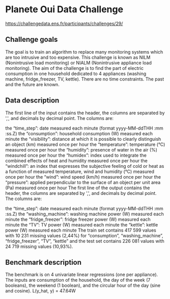 # Planete Oui Data Challenge

https://challengedata.ens.fr/participants/challenges/29/

## Challenge goals
The goal is to train an algorithm to replace many monitoring systems which are too intrusive and too expensive. This challenge is known as NILM (Nonintrusive load monitoring) or NIALM (Nonintrusive appliance load monitoring). The aim of the challenge is to find the part of electric consumption in one household dedicated to 4 appliances (washing machine, fridge_freezer, TV, kettle). There are no time constraints. The past and the future are known.

## Data description
The first line of the input contains the header, the columns are separated by ',', and decimals by decimal point. The columns are:

the “time_step”: date measured each minute (format yyyy-MM-ddTHH :mm :ss.Z)
the “consumption”: household consumption (W) measured each minute
the “visibility”: distance at which it is possible to clearly distinguish an object (km) measured once per hour
the “temperature”: temperature (°C) measured once per hour
the “humidity”: presence of water in the air (%) measured once per hour
the “humidex”: index used to integrate the combined effects of heat and humidity measured once per hour
the “windchill”: an index that expresses the subjective feeling of cold or heat as a function of measured temperature, wind and humidity (°C) measured once per hour
the “wind”: wind speed (km/h) measured once per hour
the “pressure”: applied perpendicular to the surface of an object per unit area (Pa) measured once per hour
The first line of the output contains the header, the columns are separated by ',', and decimals by decimal point. The columns are:

the “time_step”: date measured each minute (format yyyy-MM-ddTHH :mm :ss.Z)
the “washing_machine”: washing machine power (W) measured each minute
the “fridge_freezer”: fridge freezer power (W) measured each minute
the “TV”: TV power (W) measured each minute
the “kettle”: kettle power (W) measured each minute
The train set contains 417 599 values with 10 231 missing values (2,44%) for “consumption”, “washing_machine”, “fridge_freezer”, “TV”, “kettle” and the test set contains 226 081 values with 24 719 missing values (10,93%).

## Benchmark description
The benchmark is on 4 univariate linear regressions (one per appliance). The inputs are consumption of the household, the day of the week (7 booleans), the weekend (1 boolean), and the circular hour of the day (sine and cosine).
L(y_hat, y) = 47.64W
